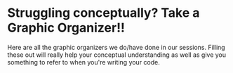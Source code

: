 # Struggling conceptually? Take a Graphic Organizer!!
Here are all the graphic organizers we do/have done in our sessions. Filling these out will really help your conceptual understanding as well as give you something to refer to when you're writing your code.
